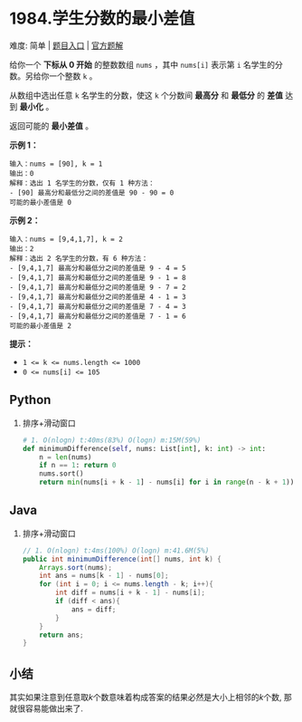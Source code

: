 # 1984.学生分数的最小差值

难度: 简单 | [题目入口](https://leetcode-cn.com/problems/minimum-difference-between-highest-and-lowest-of-k-scores/) | [官方题解](https://leetcode-cn.com/problems/minimum-difference-between-highest-and-lowest-of-k-scores/solution/xue-sheng-fen-shu-de-zui-xiao-chai-zhi-b-oodu/)

给你一个 **下标从 0 开始** 的整数数组 `nums` ，其中 `nums[i]` 表示第 `i` 名学生的分数。另给你一个整数 `k` 。

从数组中选出任意 `k` 名学生的分数，使这 `k` 个分数间 **最高分** 和 **最低分** 的 **差值** 达到 **最小化** 。

返回可能的 **最小差值** 。

 

**示例 1：**

```
输入：nums = [90], k = 1
输出：0
解释：选出 1 名学生的分数，仅有 1 种方法：
- [90] 最高分和最低分之间的差值是 90 - 90 = 0
可能的最小差值是 0
```

**示例 2：**

```
输入：nums = [9,4,1,7], k = 2
输出：2
解释：选出 2 名学生的分数，有 6 种方法：
- [9,4,1,7] 最高分和最低分之间的差值是 9 - 4 = 5
- [9,4,1,7] 最高分和最低分之间的差值是 9 - 1 = 8
- [9,4,1,7] 最高分和最低分之间的差值是 9 - 7 = 2
- [9,4,1,7] 最高分和最低分之间的差值是 4 - 1 = 3
- [9,4,1,7] 最高分和最低分之间的差值是 7 - 4 = 3
- [9,4,1,7] 最高分和最低分之间的差值是 7 - 1 = 6
可能的最小差值是 2
```

 

**提示：**

- `1 <= k <= nums.length <= 1000`
- `0 <= nums[i] <= 105`

## Python

1. 排序+滑动窗口

   ```python
   # 1. O(nlogn) t:40ms(83%) O(logn) m:15M(59%)
   def minimumDifference(self, nums: List[int], k: int) -> int:
       n = len(nums)
       if n == 1: return 0
       nums.sort()
       return min(nums[i + k - 1] - nums[i] for i in range(n - k + 1))
   ```

## Java

1. 排序+滑动窗口

   ```java
   // 1. O(nlogn) t:4ms(100%) O(logn) m:41.6M(5%)
   public int minimumDifference(int[] nums, int k) {
       Arrays.sort(nums);
       int ans = nums[k - 1] - nums[0];
       for (int i = 0; i <= nums.length - k; i++){
           int diff = nums[i + k - 1] - nums[i];
           if (diff < ans){
               ans = diff; 
           }
       }
       return ans;
   }
   ```



## 小结

其实如果注意到任意取$k$个数意味着构成答案的结果必然是大小上相邻的$k$个数, 那就很容易能做出来了.

